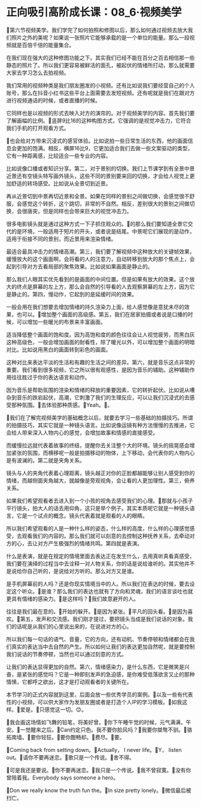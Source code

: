 # 正向吸引高阶成长课：08_6·视频美学

🎼第六节视频美学。我们学完了如何拍照和修图以后，那么如何通过视频去放大我们照片之外的美呢？如果说一张照片它能够承载的是一个单位的能量。那么一段视频就是百倍千倍的能量集合。

在我们现在强大的这种修图功能之下。其实我们已经不能在百分之百去相信那一些静态的照片了。所以我们更容易被鲜活的面孔，被起伏的情绪所打动，那么就需要大家去学习怎么去拍视频。

我们常用的视频种类是我们朋友圈发的小视频。还有比如说我们要经营自己的个人账号，那么在抖音小红书这些平台上面需要去发短视频。还有呢就是我们在跟对方进行视频通话的时候，或者直播的时候。

它同样也是以视频的形式去映入对方的演帘的。对于视频美学的内容。首先我们要了解画幅的比例。🎼竖屏9比16的这种构图方式，它强调的是视觉冲击力，它符合我们手机的打开观看方式。

🎼也会给对方带来沉浸式的感官体验。比如说拍一些日常生活的东西，他的画面信息会更加的饱满。相反，横屏16比9，它更加适合我们去做一些文案驱动的类型，它有一种距离感，比较适合一些专业的内容。

比如说像口播或者知识分享。第二，对于景别的切换。我们上节课学到有全景中景近景还有空镜头特写画外镜头，这些不同的景别要来回的切换，才会给人视觉上更加舒适的转场感受。比如说从全景切到近景。

再从近景切到中景再切近景和全景。如果在同样的景别之间做切换，会感觉很不舒服，会感觉这个转折，这个跳切，非常的不自然。相反，差别很大的景别之间做切换，会很唐突，但是同样也会带来巨大的视觉冲击力。

很多电影镜头就是通过这种方式一下子抓住观众的。🎼的那么我们要知道全景它交代的是环境，一般适用于短片的开头，或者说是结尾。中景呢它们展现的是动作，适用于衔接不同的景别，而近景用来渲染情绪。

最适合最具冲击力的情绪高潮。第三，我们要了解视频中这种放大的关键帧效果，缓慢放大的这个画面啊，会将看的人的注意力，自动转移到放大的那个焦点上，会起到引导对方去看局部的聚焦效果。比如说如果画面是静止的。

那么我们人眼其实优先看到的是画面的中间位置。但是如果有放大的效果。这个放大的终点是屏幕的左上方，那么会自然的引导看的人去观察屏幕的左上方，因为它是静止的。第四，慢动作，它起到的是延缓时间的效果。

一般会用在我们想要去增加情绪的持久渲染力上面，给人感觉像是意犹未尽的效果，也可以。🎼增加整个画面的高级感。第五，我们在居家拍摄或者说是口播的时候，可以增加一些暖光的布景来丰富画面。

适当降低整个画面的饱和度。因为高饱和度的颜色往往会让人视觉疲劳，而黑白灰这种高级色，一般会增加画面的耐看性，除了暖光以外，可以增加整个画面的明暗对比。比如说用黑白的画面转到彩色的画面。

这种对比来表达平淡的生活和有趣的生活之间的差异。第六，就是音乐这点非常的重要。我们看到很多视频，它之所以很有观感性，是因为音乐的辅助。这种辅助作用往往胜过于你的表达语言和动作。

因为音乐是帮助氛围的渲染和情绪的释放的重要因素，它的转折起伏。比如说从嘈杂到音乐的跌宕起伏，高潮，它刺激了我们的生理反应，可以让我们沉浸式的去感受那种氛围。🎼去体验那种质感。🎼Yeah。🎼。

🎼我们在了解完视频美学的基础概念以后，就要去学习一些基础的拍摄技巧。所谓的拍摄技巧，其实它就是一种镜头语言。比如说像运镜有种方法慢慢的去推进，它会给人带来深入人物内心的感觉，会增加故事和情感的直接感受。

而缓慢拉远就代表着故事的终结，提醒你去关注整个大的环境。镜头的摇晃感会增加紧张的氛围，而横移呢一般是拍摄移动的物体，上下移动，会代表你的人物内心是有波澜的。第二就是夹角关系。

镜头与人的夹角代表着心理距离，镜头越正对你的正脸都越能够让别人感受到你的情绪，而越侧面夹角越大，就越像是旁观视角，会让看的人更加理性。第三，俯养关系。

如果我们希望观看者去进入到一个小孩的视角去感受我们的心理。🎼那就与小孩子平行镜头，拍大人的话去用仰角，这只是举个例子。其实本质呢它就是一种镜头语言，它是一个试点的概念。镜头代表着就是观看的人的眼睛。

所以我们希望观看的人是一种什么样的姿态，什么样的高度，什么样的心理感觉感受，去观看我们的内容的。那么我们就可以刻意的去控制这种抚养关系，去牵动对方的心，去让对方产生极强烈的情绪共鸣。第四就是表演。

什么是表演，就是在规定的情境里面去表达正在发生什么，去用真听真看真感受，我们要在演绎的过程当中去诠释一对人物关系，你的话是说给谁听的。其实他并不是说给你自己听的，是说给对方听的。那么对方又是谁。

是手机屏幕前的人吗？还是你现实情境当中的人。所以我们在表达的时候，要去设定这个听众。🎼是谁？那么我们的表达也就有了方向和灵魂，我们的语言谈吐也就更具有情绪的感染力。🎼是这样吗？🎼我们故意避开的人。

往往是我们最在意的。🎼开始的躲开。🎼是因为紧张。🎼平凡的回头看。🎼是因为喜欢。🎼第五，发声和交流感。我们刚才提过，要把镜头当成是我们说话的对象。我们的话呢是从我们的心里说出来的，在说进对方的心。

所以我们每一句话的语气、音量，它的方向，还有动机、节奏停顿和情绪都会在我们真实的表达当中去自然的产生。所以如何让我们的表达更加自然呢，就是要控制我们说话的节奏停顿，当然也可以通过刻意的方式。

让我们的表达显得更加的自然。第六，情绪感染力，是什么东西，它是微笑是兴奋，是紧张的感觉吗？它是一种即刻发声的急迫感，是你难受低落欲言又止的那种情愫，它都呼之欲出，这才是打动观看者的关键所在。

本节学习的正式内容就到这里，后面会放一些优秀学员的案例。🎼以及一些有代表性的小视频，可以供大家作为发朋友圈或者是打造个人IP的学习模板。🎼如我这样。🎼爱是。🎼只感觉这一切。😊。

🎼我会画这场情如飞舞的铅笔，将美好曾。🎼你下午睡午觉的时候，元气满满，午安。🎼一觉醒来之后。🎼Can约定只色。我不要你脸风吗？🎼我要你桀骜不驯。🎼骆拓南墙。🎼要你轻狂。🎼要你酣畅却。🎼费尽。🎼要。

🎼Coming back from setting down。🎼Actually， I never life。🎼Y， listen out。🎼请你不要再迷恋。🎼歌只是一个传说。🎼舍不得。

🎼可是我还是要说。🎼你不要再迷恋。🎼我只是一个传说。🎼我不曾寂寞。🎼没有你曾陪着我。Everybody says someone a hero。

🎼Don we really know the truth fun the。🎼In size pretty lonely。🎼微信最后被扫亡。

